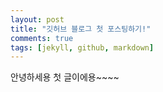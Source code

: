 ```yaml
---
layout: post
title: "깃허브 블로그 첫 포스팅하기!"
comments: true
tags: [jekyll, github, markdown]
---
```


안녕하세용 첫 글이에용~~~~
